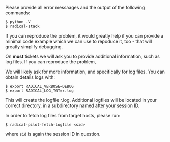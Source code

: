
Please provide all error messaages and the output of the following commands:

```
$ python -V
$ radical-stack
```

If you can reproduce the problem, it would greatly help if you can provide
a minimal code example which we can use to repoduce it, too - that will greatly
simplify debugging.

On **most** tickets we will ask you to provide additional information, such as log
files.  If you can reproduce the problem, 

We will likely ask for more information, and specifically for log files.  You
can obtain details logs with:

```
$ export RADICAL_VERBOSE=DEBUG
$ export RADICAL_LOG_TGT=r.log
```

This will create the logfile r.log.  Additional logfiles will be located in your
correct directory, in a subdirectory named after your session ID.

In order to fetch log files from target hosts, please run:

```
$ radical-pilot-fetch-logfile <sid>
```

where `sid` is again the session ID in question.


